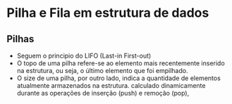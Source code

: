 
# Pilha e Fila em estrutura de dados

## Pilhas

- Seguem o principio do LIFO (Last-in First-out)
- O topo de uma pilha refere-se ao elemento mais recentemente inserido na estrutura, ou seja, o último elemento que foi empilhado.
- O size de uma pilha, por outro lado, indica a quantidade de elementos atualmente armazenados na estrutura. calculado dinamicamente durante as operações de inserção (push) e remoção (pop),

